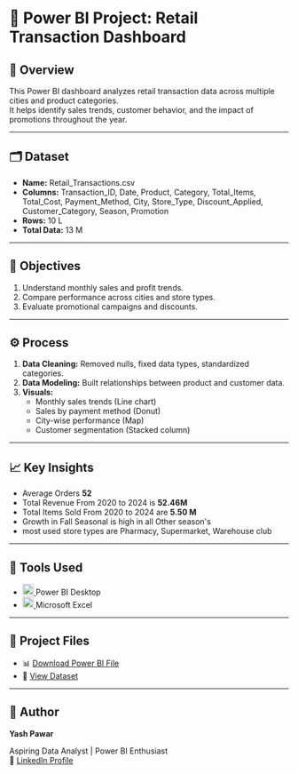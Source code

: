# 🛒 Power BI Project: Retail Transaction Dashboard

## 📘 Overview
This Power BI dashboard analyzes retail transaction data across multiple cities and product categories.  
It helps identify sales trends, customer behavior, and the impact of promotions throughout the year.

---

## 🗂 Dataset
- **Name:** Retail_Transactions.csv  
- **Columns:** Transaction_ID, Date, Product, Category, Total_Items, Total_Cost, Payment_Method, City, Store_Type, Discount_Applied, Customer_Category, Season, Promotion
- **Rows:** 10 L
- **Total Data:** 13 M 

---

## 🎯 Objectives
1. Understand monthly sales and profit trends.  
2. Compare performance across cities and store types.  
3. Evaluate promotional campaigns and discounts.  

---

## ⚙️ Process
1. **Data Cleaning:** Removed nulls, fixed data types, standardized categories.  
2. **Data Modeling:** Built relationships between product and customer data.  
3. **Visuals:**
   - Monthly sales trends (Line chart)  
   - Sales by payment method (Donut)  
   - City-wise performance (Map)  
   - Customer segmentation (Stacked column)

---

## 📈 Key Insights
- Average Orders **52**
- Total Revenue From 2020 to 2024 is **52.46M**
- Total Items Sold From 2020 to 2024 are **5.50 M**
- Growth in Fall Seasonal is high in all Other season's
- most used store types are Pharmacy, Supermarket, Warehouse club

---

## 🧰 Tools Used
- <a href="https://www.microsoft.com/en-us/power-platform/products/power-bi" target="_blank" rel="noreferrer"> <img src="https://cdn-dynmedia-1.microsoft.com/is/content/microsoftcorp/1068058-Icon-PowerBI" alt="Power BI" width="20" height="20"/> </a>Power BI Desktop  
- <a href="https://www.microsoft.com/en-in/microsoft-365/excel" target="_blank" rel="noreferrer"> <img src="https://res.cdn.office.net/files/fabric-cdn-prod_20251010.003/assets/brand-icons/product/svg/excel_16x1.svg" alt="Power BI" width="20" height="20"/> </a>Microsoft Excel   

---

## 📎 Project Files
- 📊 [Download Power BI File](PROJECT1.pbit)  
- 📄 [View Dataset](Retail_Transactions_Dataset.zip)

---

## 👤 Author
**Yash Pawar**  

Aspiring Data Analyst | Power BI Enthusiast  
🔗 [LinkedIn Profile](https://www.linkedin.com/in/yash-pawar2/)
